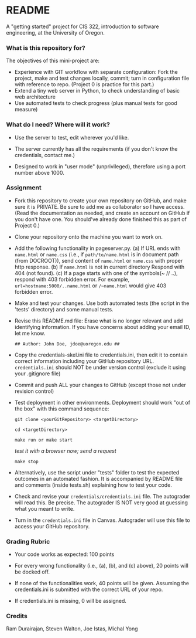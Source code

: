 # README #

A "getting started" project for CIS 322, introduction to software engineering,
at the University of Oregon.

### What is this repository for? ###

The objectives of this mini-project are:

  * Experience with GIT workflow with separate configuration:
  Fork the project, make and test changes locally, commit;
  turn in configuration file with reference to repo.
  (Project 0 is practice for this part.)
  * Extend a tiny web server in Python, to check understanding of
  basic web architecture
  * Use automated tests to check progress (plus manual tests for good measure)

### What do I need?  Where will it work? ###

* Use the server to test, edit wherever you'd like.

* The server currently has all the requirements (if you don't know the
credentials, contact me.)

* Designed to work in "user mode" (unprivileged),
therefore using a port number above 1000.

### Assignment ###

* Fork this repository to create your own repository on GitHub,
and make sure it is PRIVATE. Be sure to add me as collaborator so I have access.
(Read the documentation as needed, and create an account on GitHub
  if you don't have one.
  You should've already done finished this as part of Project 0.)
* Clone your repository onto the machine you want to work on.
* Add the following functionality in pageserver.py.
(a) If URL ends with `name.html` or `name.css`
(i.e., if `path/to/name.html` is in document path (from DOCROOT)),
send content of `name.html` or `name.css` with proper http response.
(b) If `name.html` is not in current directory Respond with 404 (not found).
(c) If a page starts with one of the symbols(~ // ..),
respond with 403 forbidden error. For example, `url=hostname:5000/..name.html`
or `/~name.html` would give 403 forbidden error.
* Make and test your changes. Use both automated tests
(the script in the 'tests' directory) and some manual tests.
* Revise this README.md file: Erase what is no longer relevant and add
identifying information.
If you have concerns about adding your email ID, let me know.

  ```
  ## Author: John Doe, jdoe@uoregon.edu ##
  ```

* Copy the credentials-skel.ini file to credentials.ini,
then edit it to contain correct information including your
GitHub repository URL. `credentials.ini` should NOT be under version control
(exclude it using your .gitignore file)
* Commit and push ALL your changes to GitHub
(except those not under revision control)
* Test deployment in other environments.
Deployment should work "out of the box" with this command sequence:

  ```
  git clone <yourGitRepository> <targetDirectory>
  ```

  ```
  cd <targetDirectory>
  ```

  ```
  make run or make start
  ```

  *test it with a browser now; send a request*

  ```
  make stop
  ```

* Alternatively, use the script under "tests" folder to test the
expected outcomes in an automated fashion.
It is accompanied by README file and comments (inside tests.sh)
explaining how to test your code.
* Check and revise your `credentials/credentials.ini` file.
The autograder will read this. Be precise.
The autograder IS NOT very good at guessing what you meant to write.
* Turn in the `credentials.ini` file in Canvas.
Autograder will use this file to access your GitHub repository.   

### Grading Rubric ###

* Your code works as expected: 100 points

* For every wrong functionality (i.e., (a), (b), and (c) above),
20 points will be docked off.

* If none of the functionalities work, 40 points will be given.
Assuming the credentials.ini is submitted with the correct URL of your repo.

* If credentials.ini is missing, 0 will be assigned.

### Credits ###

Ram Durairajan, Steven Walton, Joe Istas, Michal Yong
